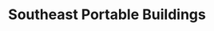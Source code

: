 ---
title: "Southeast Portable Buildings"
url: /tallahassee/southeast-portable-buildings/
shop: shop
---
